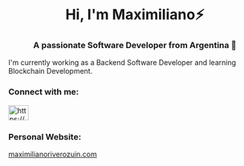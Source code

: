 <h1 align="center">Hi, I'm Maximiliano⚡ </h1>
<h3 align="center">A passionate Software Developer from Argentina 🚀 </h3>
I'm currently working as a Backend Software Developer and learning Blockchain Development.


<h3 align="left">Connect with me:</h3>
<p align="left">
<a href="https://www.linkedin.com/in/maximiliano-rivero-zuin/" target="blank"><img align="center" src="https://raw.githubusercontent.com/rahuldkjain/github-profile-readme-generator/master/src/images/icons/Social/linked-in-alt.svg" alt="https://www.linkedin.com/in/maximiliano-rivero-zuin/" height="30" width="40" /></a>
</p>

<h3 align="left">Personal Website:</h3> <a href="https://maximilianoriverozuin.com/" target="_blank">maximilianoriverozuin.com</a>

